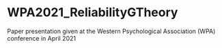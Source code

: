 # WPA2021_ReliabilityGTheory
Paper presentation given at the Western Psychological Association (WPA) conference in April 2021
